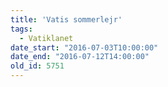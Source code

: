 ```yaml
---
title: 'Vatis sommerlejr'
tags:
  - Vatiklanet
date_start: "2016-07-03T10:00:00"
date_end: "2016-07-12T14:00:00"
old_id: 5751
---
```

